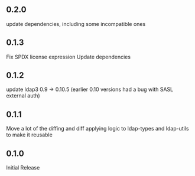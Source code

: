 ## 0.2.0

update dependencies, including some incompatible ones

## 0.1.3

Fix SPDX license expression
Update dependencies

## 0.1.2

update ldap3 0.9 -> 0.10.5 (earlier 0.10 versions had a bug with SASL external auth)

## 0.1.1

Move a lot of the diffing and diff applying logic to ldap-types and ldap-utils to
make it reusable

## 0.1.0

Initial Release
